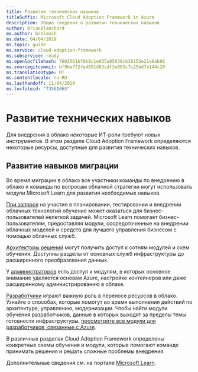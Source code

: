 ```yaml
---
title: Развитие технических навыков
titleSuffix: Microsoft Cloud Adoption Framework in Azure
description: Общие сведения о развитии технических навыков
author: BrianBlanchard
ms.author: brblanch
ms.date: 04/04/2019
ms.topic: guide
ms.service: cloud-adoption-framework
ms.subservice: ready
ms.openlocfilehash: 7602561bf0b8c1e935a05038cb38155e21a8ab86
ms.sourcegitcommit: bf9be7f2fe4851d83cdf3e083c7c25bd7e144c20
ms.translationtype: MT
ms.contentlocale: ru-RU
ms.lasthandoff: 11/04/2019
ms.locfileid: "73561665"
---
```

# <a name="build-technical-skills"></a>Развитие технических навыков

Для внедрения в облако некоторые ИТ-роли требуют новых инструментов. В этом разделе Cloud Adoption Framework определяются некоторые ресурсы, доступные для развития технических навыков.

## <a name="migration-skill-building"></a>Развитие навыков миграции

Во время миграции в облако все участники команды по внедрению в облако и команды по вопросам облачной стратегии могут использовать модули Microsoft Learn для развития необходимых навыков.

[При запросе](https://docs.microsoft.com/learn/browse/?roles=business-user) на участие в планировании, тестировании и внедрении облачных технологий обучение может оказаться для бизнес-пользователей нелегкой задачей. Microsoft Learn помогает бизнес-пользователям, предоставляя модули, сосредоточенные на внедрении облачных моделей и средств для лучшего управления бизнесом с помощью облачных служб.

[Архитекторы решений](https://docs.microsoft.com/learn/browse/?roles=solution-architect) могут получить доступ к сотням модулей и схем обучения. Доступны разделы от основных служб инфраструктуры до расширенного преобразования данных.

У [администраторов](https://docs.microsoft.com/learn/browse/?roles=administrator) есть доступ к модулям, в которых основное внимание уделяется основам Azure, настройке контейнеров или даже расширенному администрированию в облаке.

[Разработчики](https://docs.microsoft.com/learn/browse/?roles=developer&term=infrastructure) играют важную роль в переносе ресурсов в облако. Узнайте о способах, которые помогут во время выполнения действий по архитектуре, управлению, модернизации. Чтобы найти модули обучения разработчиков, данные в которых выходят за пределы темы готовности инфраструктуры, [просмотрите все модули для разработчиков, связанные с Azure](https://docs.microsoft.com/learn/browse/?roles=developer&products=azure).

В различных разделах Cloud Adoption Framework определены конкретные схемы обучения и модули, которые помогают команде принимать решения и решать сложные проблемы внедрения.

Дополнительные сведения см. на портале [Microsoft Learn](https://docs.microsoft.com/learn).
